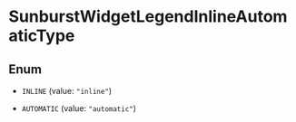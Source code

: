 # SunburstWidgetLegendInlineAutomaticType

## Enum

- `INLINE` (value: `"inline"`)

- `AUTOMATIC` (value: `"automatic"`)
